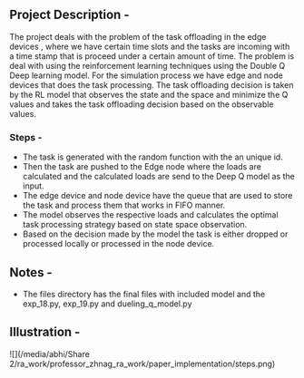 ## Project Description - 

The project deals with the problem of the task offloading in the edge devices , where we have certain time slots and the tasks are incoming with a time stamp that is proceed under a certain amount of time. The problem is deal with using the reinforcement learning techniques using the Double Q Deep learning model. For the simulation process we have edge and node devices that does the task processing. The task offloading decision is taken by the RL model that observes the state and the space and minimize the Q values and takes the task offloading decision based on the observable values.

### Steps - 

- The task is generated with the random function with the an unique id.
- Then the task are pushed to the Edge node where the loads are calculated and the calculated loads are send to the Deep Q model as the input.
- The edge device and node device have the queue that are used to store the task and process them that works in FIFO manner.
- The model observes the respective loads and calculates the optimal task processing strategy based on state space observation.
- Based on the decision made by the model the task is either dropped or processed locally or processed in the node device.



## Notes - 

- The files directory has the final files with included model and the exp_18.py, exp_19.py and dueling_q_model.py



## Illustration - 

![](/media/abhi/Share 2/ra_work/professor_zhnag_ra_work/paper_implementation/steps.png)





